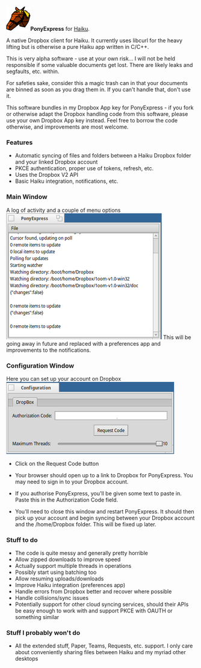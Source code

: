 ![Pony Express Icon](images/pony_express_icon_64.png)**PonyExpress** for [Haiku](https://www.haiku-os.org/).

A native Dropbox client for Haiku.  It currently uses libcurl for the heavy lifting but is otherwise a pure Haiku app written in C/C++.

This is very alpha software - use at your own risk...  I will not be held responsible if some valuable documents get lost.  There are likely leaks and segfaults, etc. within.

For safeties sake, consider this a magic trash can in that your documents are binned as soon as you drag them in.  If you can't handle that, don't use it.

This software bundles in my Dropbox App key for PonyExpress - if you fork or otherwise adapt the Dropbox handling code from this software, please use your own Dropbox App key instead.  Feel free to borrow the code otherwise, and improvements are most welcome.

### Features

* Automatic syncing of files and folders between a Haiku Dropbox folder and your linked Dropbox account
* PKCE authentication, proper use of tokens, refresh, etc.
* Uses the Dropbox V2 API
* Basic Haiku integration, notifications, etc.

### Main Window
A log of activity and a couple of menu options
![Screenshot](images/main_window.png)
This will be going away in future and replaced with a preferences app and improvements to the notifications.

### Configuration Window
Here you can set up your account on Dropbox
![Screenshot](images/configuration_window.png)

- Click on the Request Code button

- Your browser should open up to a link to Dropbox for PonyExpress.  You may need to sign in to your Dropbox account.

- If you authorise PonyExpress, you'll be given some text to paste in.  Paste this in the Authorization Code field.

- You'll need to close this window and restart PonyExpress.  It should then pick up your account and begin syncing between your Dropbox account and the /home/Dropbox folder.  This will be fixed up later.

### Stuff to do
- The code is quite messy and generally pretty horrible
- Allow zipped downloads to improve speed
- Actually support multiple threads in operations
- Possibly start using batching too
- Allow resuming uploads/downloads
- Improve Haiku integration (preferences app)
- Handle errors from Dropbox better and recover where possible
- Handle collisions/sync issues
- Potentially support for other cloud syncing services, should their APIs be easy enough to work with and support PKCE with OAUTH or something similar

### Stuff I probably won't do
- All the extended stuff, Paper, Teams, Requests, etc. support.  I only care about conveniently sharing files between Haiku and my myriad other desktops